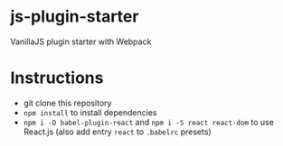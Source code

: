 # js-plugin-starter
VanillaJS plugin starter with Webpack

# Instructions
- git clone this repository
- `npm install` to install dependencies
- `npm i -D babel-plugin-react` and `npm i -S react react-dom` to use React.js (also add entry `react` to `.babelrc` presets)

